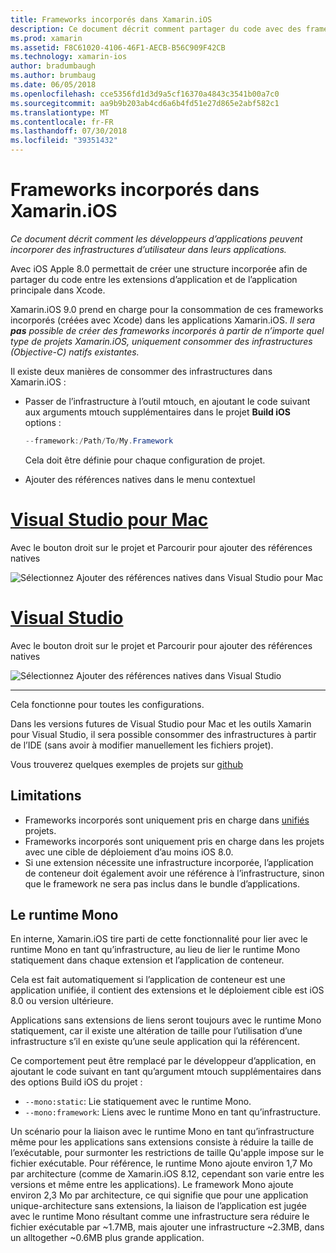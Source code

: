 ```yaml
---
title: Frameworks incorporés dans Xamarin.iOS
description: Ce document décrit comment partager du code avec des frameworks incorporés dans une application Xamarin.iOS. Cela est possible avec l’outil mtouch ou des références natives.
ms.prod: xamarin
ms.assetid: F8C61020-4106-46F1-AECB-B56C909F42CB
ms.technology: xamarin-ios
author: bradumbaugh
ms.author: brumbaug
ms.date: 06/05/2018
ms.openlocfilehash: cce5356fd1d3d9a5cf16370a4843c3541b00a7c0
ms.sourcegitcommit: aa9b9b203ab4cd6a6b4fd51e27d865e2abf582c1
ms.translationtype: MT
ms.contentlocale: fr-FR
ms.lasthandoff: 07/30/2018
ms.locfileid: "39351432"
---
```

# <a name="embedded-frameworks-in-xamarinios"></a>Frameworks incorporés dans Xamarin.iOS

_Ce document décrit comment les développeurs d’applications peuvent incorporer des infrastructures d’utilisateur dans leurs applications._

Avec iOS Apple 8.0 permettait de créer une structure incorporée afin de partager du code entre les extensions d’application et de l’application principale dans Xcode.

Xamarin.iOS 9.0 prend en charge pour la consommation de ces frameworks incorporés (créées avec Xcode) dans les applications Xamarin.iOS. *Il sera **pas** possible de créer des frameworks incorporés à partir de n’importe quel type de projets Xamarin.iOS, uniquement consommer des infrastructures (Objective-C) natifs existantes.*

Il existe deux manières de consommer des infrastructures dans Xamarin.iOS :

- Passer de l’infrastructure à l’outil mtouch, en ajoutant le code suivant aux arguments mtouch supplémentaires dans le projet **Build iOS** options :

  ```csharp
  --framework:/Path/To/My.Framework
  ```

  Cela doit être définie pour chaque configuration de projet.

- Ajouter des références natives dans le menu contextuel

# <a name="visual-studio-for-mactabvsmac"></a>[Visual Studio pour Mac](#tab/vsmac)

Avec le bouton droit sur le projet et Parcourir pour ajouter des références natives

![](embedded-frameworks-images/xam-native-refs.png "Sélectionnez Ajouter des références natives dans Visual Studio pour Mac")

# <a name="visual-studiotabvswin"></a>[Visual Studio](#tab/vswin)

Avec le bouton droit sur le projet et Parcourir pour ajouter des références natives

![](embedded-frameworks-images/vs-native-refs.png "Sélectionnez Ajouter des références natives dans Visual Studio")

-----

  Cela fonctionne pour toutes les configurations.

Dans les versions futures de Visual Studio pour Mac et les outils Xamarin pour Visual Studio, il sera possible consommer des infrastructures à partir de l’IDE (sans avoir à modifier manuellement les fichiers projet).

Vous trouverez quelques exemples de projets sur [github](https://github.com/rolfbjarne/embedded-frameworks)

## <a name="limitations"></a>Limitations

- Frameworks incorporés sont uniquement pris en charge dans [unifiés](~/cross-platform/macios/unified/index.md) projets.
- Frameworks incorporés sont uniquement pris en charge dans les projets avec une cible de déploiement d’au moins iOS 8.0.
- Si une extension nécessite une infrastructure incorporée, l’application de conteneur doit également avoir une référence à l’infrastructure, sinon que le framework ne sera pas inclus dans le bundle d’applications.

## <a name="the-mono-runtime"></a>Le runtime Mono

En interne, Xamarin.iOS tire parti de cette fonctionnalité pour lier avec le runtime Mono en tant qu’infrastructure, au lieu de lier le runtime Mono statiquement dans chaque extension et l’application de conteneur.

Cela est fait automatiquement si l’application de conteneur est une application unifiée, il contient des extensions et le déploiement cible est iOS 8.0 ou version ultérieure.

Applications sans extensions de liens seront toujours avec le runtime Mono statiquement, car il existe une altération de taille pour l’utilisation d’une infrastructure s’il en existe qu’une seule application qui la référencent.

Ce comportement peut être remplacé par le développeur d’application, en ajoutant le code suivant en tant qu’argument mtouch supplémentaires dans des options Build iOS du projet :

- `--mono:static`: Lie statiquement avec le runtime Mono.
- `--mono:framework`: Liens avec le runtime Mono en tant qu’infrastructure.

Un scénario pour la liaison avec le runtime Mono en tant qu’infrastructure même pour les applications sans extensions consiste à réduire la taille de l’exécutable, pour surmonter les restrictions de taille Qu'apple impose sur le fichier exécutable. Pour référence, le runtime Mono ajoute environ 1,7 Mo par architecture (comme de Xamarin.iOS 8.12, cependant son varie entre les versions et même entre les applications). Le framework Mono ajoute environ 2,3 Mo par architecture, ce qui signifie que pour une application unique-architecture sans extensions, la liaison de l’application est jugée avec le runtime Mono résultant comme une infrastructure sera réduire le fichier exécutable par ~1.7MB, mais ajouter une infrastructure ~2.3MB, dans un alltogether ~0.6MB plus grande application.

